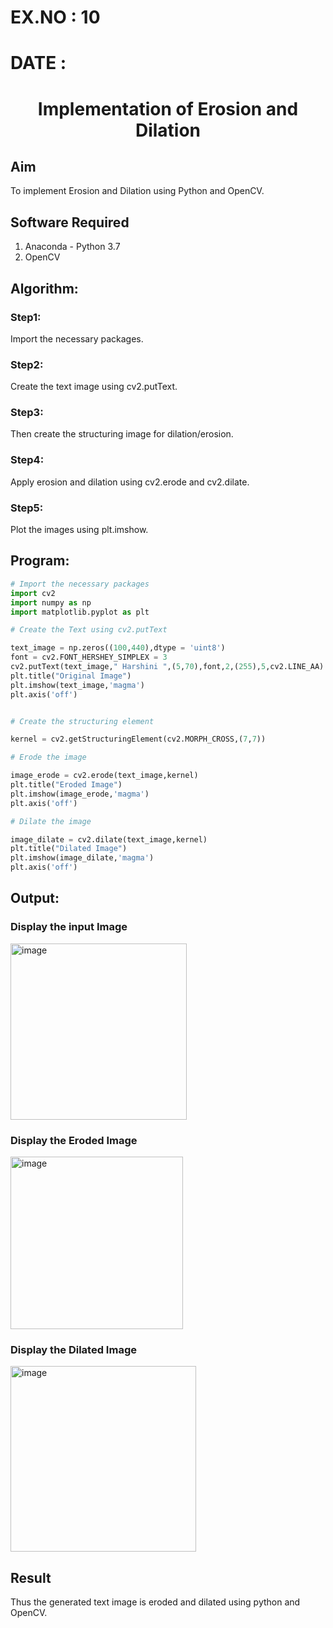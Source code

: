 # EX.NO : 10
# DATE :

# <p align="center">Implementation of Erosion and Dilation</p>
## Aim
To implement Erosion and Dilation using Python and OpenCV.
## Software Required
1. Anaconda - Python 3.7
2. OpenCV
## Algorithm:
### Step1:
Import the necessary packages.

### Step2:
Create the text image using cv2.putText.

### Step3:
Then create the structuring image for dilation/erosion.

### Step4:
Apply erosion and dilation using cv2.erode and cv2.dilate.

### Step5:
Plot the images using plt.imshow.
 
## Program:

``` Python
# Import the necessary packages
import cv2
import numpy as np
import matplotlib.pyplot as plt

# Create the Text using cv2.putText

text_image = np.zeros((100,440),dtype = 'uint8')
font = cv2.FONT_HERSHEY_SIMPLEX = 3
cv2.putText(text_image," Harshini ",(5,70),font,2,(255),5,cv2.LINE_AA)
plt.title("Original Image")
plt.imshow(text_image,'magma')
plt.axis('off')


# Create the structuring element

kernel = cv2.getStructuringElement(cv2.MORPH_CROSS,(7,7))

# Erode the image

image_erode = cv2.erode(text_image,kernel)
plt.title("Eroded Image")
plt.imshow(image_erode,'magma')
plt.axis('off')

# Dilate the image

image_dilate = cv2.dilate(text_image,kernel)
plt.title("Dilated Image")
plt.imshow(image_dilate,'magma')
plt.axis('off')
```
## Output:

### Display the input Image
<img width="282" alt="image" src="https://user-images.githubusercontent.com/75235554/170839709-1ac3f425-6f4e-4f54-93e6-cfc2530350d0.png">

### Display the Eroded Image
<img width="276" alt="image" src="https://user-images.githubusercontent.com/75235554/170839729-ed6bbeb8-6d59-4730-842e-62a20883ce4d.png">

### Display the Dilated Image
<img width="297" alt="image" src="https://user-images.githubusercontent.com/75235554/170839736-0566b078-9888-4b50-9b6d-aa940aeb2af6.png">

## Result
Thus the generated text image is eroded and dilated using python and OpenCV.
